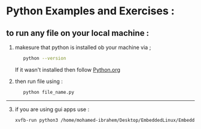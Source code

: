 
 # Python Examples and Exercises :  
  
## to run any file on your local machine :
1. makesure that python is installed ob your machine via ;
   
   ```sh 
      python --version
   ```
   If it wasn't installed then follow [Python.org](https://www.python.org/downloads/)

2. then run file using : 
   ```sh 
      python file_name.py  
   ```
---
3. if you are using gui apps use : 
   ```sh
   xvfb-run python3 /home/mohamed-ibrahem/Desktop/EmbeddedLinux/Embedded-Linux/Week2/lec_prac.py
   ```